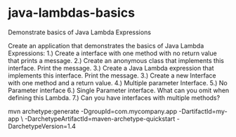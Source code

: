 # java-lambdas-basics
Demonstrate basics of Java Lambda Expressions

Create an application that demonstrates the basics of Java Lambda Expressions:
1.) Create a interface with one method with no return value that prints a message.
2.) Create an anonymous class that implements this interface. Print the message.
3.) Create a Java Lambda expression that implements this interface. Print the message.
3.) Create a new Interface with one method and a return value.
4.) Multiple parameter Interface.
5.) No Parameter interface
6.) Single Parameter interface. What can you omit when defining this Lambda.
7.) Can you have interfaces with multiple methods?

mvn archetype:generate -DgroupId=com.mycompany.app -DartifactId=my-app \ 
-DarchetypeArtifactId=maven-archetype-quickstart -DarchetypeVersion=1.4